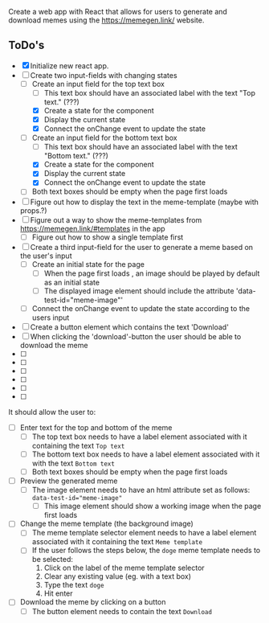 Create a web app with React that allows for users to generate and download memes using the https://memegen.link/ website.

## ToDo's

- [x] Initialize new react app.
- [ ] Create two input-fields with changing states
  - [ ] Create an input field for the top text box
    - [ ] This text box should have an associated label with the text "Top text." (???)
    - [x] Create a state for the component
    - [x] Display the current state
    - [x] Connect the onChange event to update the state
  - [ ] Create an input field for the bottom text box
    - [ ] This text box should have an associated label with the text "Bottom text." (???)
    - [x] Create a state for the component
    - [x] Display the current state
    - [x] Connect the onChange event to update the state
  - [ ] Both text boxes should be empty when the page first loads
- [ ] Figure out how to display the text in the meme-template (maybe with props.?)
- [ ] Figure out a way to show the meme-templates from https://memegen.link/#templates in the app
  - [ ] Figure out how to show a single template first
- [ ] Create a third input-field for the user to generate a meme based on the user's input
  - [ ] Create an initial state for the page
    - [ ] When the page first loads , an image should be played by default as an initial state
    - [ ] The displayed image element should include the attribute 'data-test-id="meme-image"'
  - [ ] Connect the onChange event to update the state according to the users input
- [ ] Create a button element which contains the text 'Download'
- [ ] When clicking the 'download'-button the user should be able to download the meme
- [ ]
- [ ]
- [ ]
- [ ]
- [ ]
- [ ]

It should allow the user to:

- [ ] Enter text for the top and bottom of the meme
  - [ ] The top text box needs to have a label element associated with it containing the text `Top text`
  - [ ] The bottom text box needs to have a label element associated with it with the text `Bottom text`
  - [ ] Both text boxes should be empty when the page first loads
- [ ] Preview the generated meme
  - [ ] The image element needs to have an html attribute set as follows: `data-test-id="meme-image"`
    - [ ] This image element should show a working image when the page first loads
- [ ] Change the meme template (the background image)
  - [ ] The meme template selector element needs to have a label element associated with it containing the text `Meme template`
  - [ ] If the user follows the steps below, the `doge` meme template needs to be selected:
    1. Click on the label of the meme template selector
    2. Clear any existing value (eg. with a text box)
    3. Type the text `doge`
    4. Hit enter
- [ ] Download the meme by clicking on a button
  - [ ] The button element needs to contain the text `Download`
